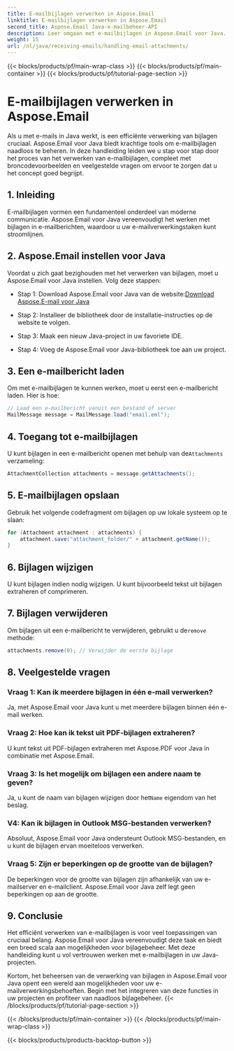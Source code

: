 ```yaml
---
title: E-mailbijlagen verwerken in Aspose.Email
linktitle: E-mailbijlagen verwerken in Aspose.Email
second_title: Aspose.Email Java-e-mailbeheer-API
description: Leer omgaan met e-mailbijlagen in Aspose.Email voor Java. Stapsgewijze handleiding met broncode en veelgestelde vragen voor efficiënt beheer van e-mailbijlagen.
weight: 15
url: /nl/java/receiving-emails/handling-email-attachments/
---
```


{{< blocks/products/pf/main-wrap-class >}}
{{< blocks/products/pf/main-container >}}
{{< blocks/products/pf/tutorial-page-section >}}

# E-mailbijlagen verwerken in Aspose.Email


Als u met e-mails in Java werkt, is een efficiënte verwerking van bijlagen cruciaal. Aspose.Email voor Java biedt krachtige tools om e-mailbijlagen naadloos te beheren. In deze handleiding leiden we u stap voor stap door het proces van het verwerken van e-mailbijlagen, compleet met broncodevoorbeelden en veelgestelde vragen om ervoor te zorgen dat u het concept goed begrijpt.

## 1. Inleiding

E-mailbijlagen vormen een fundamenteel onderdeel van moderne communicatie. Aspose.Email voor Java vereenvoudigt het werken met bijlagen in e-mailberichten, waardoor u uw e-mailverwerkingstaken kunt stroomlijnen.

## 2. Aspose.Email instellen voor Java

Voordat u zich gaat bezighouden met het verwerken van bijlagen, moet u Aspose.Email voor Java instellen. Volg deze stappen:

-  Stap 1: Download Aspose.Email voor Java van de website:[Download Aspose.E-mail voor Java](https://releases.aspose.com/email/java/)

- Stap 2: Installeer de bibliotheek door de installatie-instructies op de website te volgen.

- Stap 3: Maak een nieuw Java-project in uw favoriete IDE.

- Stap 4: Voeg de Aspose.Email voor Java-bibliotheek toe aan uw project.

## 3. Een e-mailbericht laden

Om met e-mailbijlagen te kunnen werken, moet u eerst een e-mailbericht laden. Hier is hoe:

```java
// Laad een e-mailbericht vanuit een bestand of server
MailMessage message = MailMessage.load("email.eml");
```

## 4. Toegang tot e-mailbijlagen

 U kunt bijlagen in een e-mailbericht openen met behulp van de`Attachments` verzameling:

```java
AttachmentCollection attachments = message.getAttachments();
```

## 5. E-mailbijlagen opslaan

Gebruik het volgende codefragment om bijlagen op uw lokale systeem op te slaan:

```java
for (Attachment attachment : attachments) {
    attachment.save("attachment_folder/" + attachment.getName());
}
```

## 6. Bijlagen wijzigen

U kunt bijlagen indien nodig wijzigen. U kunt bijvoorbeeld tekst uit bijlagen extraheren of comprimeren.

## 7. Bijlagen verwijderen

 Om bijlagen uit een e-mailbericht te verwijderen, gebruikt u de`remove` methode:

```java
attachments.remove(0); // Verwijder de eerste bijlage
```

## 8. Veelgestelde vragen

### Vraag 1: Kan ik meerdere bijlagen in één e-mail verwerken?

Ja, met Aspose.Email voor Java kunt u met meerdere bijlagen binnen één e-mail werken.

### Vraag 2: Hoe kan ik tekst uit PDF-bijlagen extraheren?

U kunt tekst uit PDF-bijlagen extraheren met Aspose.PDF voor Java in combinatie met Aspose.Email.

### Vraag 3: Is het mogelijk om bijlagen een andere naam te geven?

 Ja, u kunt de naam van bijlagen wijzigen door het`Name` eigendom van het beslag.

### V4: Kan ik bijlagen in Outlook MSG-bestanden verwerken?

Absoluut, Aspose.Email voor Java ondersteunt Outlook MSG-bestanden, en u kunt de bijlagen ervan moeiteloos verwerken.

### Vraag 5: Zijn er beperkingen op de grootte van de bijlagen?

De beperkingen voor de grootte van bijlagen zijn afhankelijk van uw e-mailserver en e-mailclient. Aspose.Email voor Java zelf legt geen beperkingen op aan de grootte.

## 9. Conclusie

Het efficiënt verwerken van e-mailbijlagen is voor veel toepassingen van cruciaal belang. Aspose.Email voor Java vereenvoudigt deze taak en biedt een breed scala aan mogelijkheden voor bijlagebeheer. Met deze handleiding kunt u vol vertrouwen werken met e-mailbijlagen in uw Java-projecten.

Kortom, het beheersen van de verwerking van bijlagen in Aspose.Email voor Java opent een wereld aan mogelijkheden voor uw e-mailverwerkingsbehoeften. Begin met het integreren van deze functies in uw projecten en profiteer van naadloos bijlagebeheer.
{{< /blocks/products/pf/tutorial-page-section >}}

{{< /blocks/products/pf/main-container >}}
{{< /blocks/products/pf/main-wrap-class >}}

{{< blocks/products/products-backtop-button >}}

